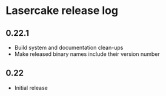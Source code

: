 
# Lasercake release log

## 0.22.1

- Build system and documentation clean-ups
- Make released binary names include their version number

## 0.22

- Initial release

